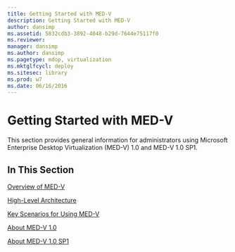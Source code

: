 ```yaml
---
title: Getting Started with MED-V
description: Getting Started with MED-V
author: dansimp
ms.assetid: 5832cdb3-3892-4048-b29d-7644e75117f0
ms.reviewer: 
manager: dansimp
ms.author: dansimp
ms.pagetype: mdop, virtualization
ms.mktglfcycl: deploy
ms.sitesec: library
ms.prod: w7
ms.date: 06/16/2016
---
```



# Getting Started with MED-V


This section provides general information for administrators using Microsoft Enterprise Desktop Virtualization (MED-V) 1.0 and MED-V 1.0 SP1.

## In This Section


<a href="" id="overview-of-med-v"></a>[Overview of MED-V](overview-of-med-v.md)  

<a href="" id="high-level-architecture"></a>[High-Level Architecture](high-level-architecturemedv.md)  

<a href="" id="key-scenarios-for-using-med-v"></a>[Key Scenarios for Using MED-V](key-scenarios-for-using-med-v.md)  

<a href="" id="about-med-v-1-0"></a>[About MED-V 1.0](about-med-v-10.md)  

<a href="" id="about-med-v-1-0-sp1"></a>[About MED-V 1.0 SP1](about-med-v-10-sp1.md)  

 

 





